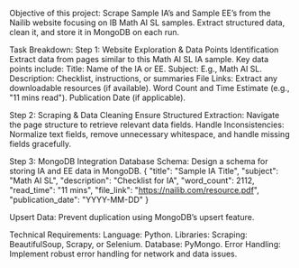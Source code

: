 Objective of this project:
Scrape Sample IA’s and Sample EE’s from the Nailib website focusing on IB Math AI SL samples. Extract structured data, clean it, and store it in MongoDB on each run.

Task Breakdown:
    Step 1: Website Exploration & Data Points Identification
            Extract data from pages similar to this Math AI SL IA sample. Key data points include:
                  Title: Name of the IA or EE.
                  Subject: E.g., Math AI SL.
                  Description: Checklist, instructions, or summaries
                  File Links: Extract any downloadable resources (if available).
                  Word Count and Time Estimate (e.g., "11 mins read").
                  Publication Date (if applicable).

   Step 2: Scraping & Data Cleaning
            Ensure Structured Extraction: Navigate the page structure to retrieve relevant data fields.
            Handle Inconsistencies: Normalize text fields, remove unnecessary whitespace, and handle missing fields gracefully.

  Step 3: MongoDB Integration
            Database Schema: Design a schema for storing IA and EE data in MongoDB.
             {
              "title": "Sample IA Title",
              "subject": "Math AI SL",
              "description": "Checklist for IA",
              "word_count": 2112,
              "read_time": "11 mins",
              "file_link": "https://nailib.com/resource.pdf",
              "publication_date": "YYYY-MM-DD"
            }
            
            
  Upsert Data: Prevent duplication using MongoDB’s upsert feature.

Technical Requirements:
Language: Python.
Libraries:
Scraping: BeautifulSoup, Scrapy, or Selenium.
Database: PyMongo.
Error Handling: Implement robust error handling for network and data issues.
